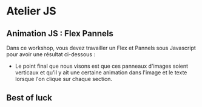 # Atelier JS

## Animation JS : Flex Pannels
Dans ce workshop, vous devez travailler un Flex et Pannels sous Javascript pour avoir une résultat ci-dessous :

 - Le point final que nous visons est que ces panneaux d'images soient verticaux et qu'il y ait une certaine animation dans l'image et le texte lorsque l'on clique sur chaque section.



## Best of luck
